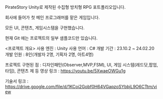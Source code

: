 PirateStory
Unity로 제작된 수집형 방치형 RPG 포트폴리오입니다.

회사에 들어가 첫 메인 프로그래머를 맡은 게임입니다.

모든 UI, 콘텐츠, 게임시스템을 구현했습니다.

현재 Git 에는 프로젝트의 일부 샘플코드만 있습니다.

<프로젝트 개요>
사용 엔진 : Unity
사용 언어 : C#
개발 기간 : 23.10.2 ~ 24.02.20 
개발 인원 : 8인(개발자 2명, 기획자 2명, 아트4명)

프로젝트 구현된 점 : 디자인패턴(Observer,MVP,FSM), UI, 게임 시스템(레드닷,팝업,타임), 콘텐츠 제 등
영상 링크 : https://youtu.be/5XwaeOWGu1g

기술서 링크 : https://drive.google.com/file/d/1KCoi2Gobf0H64VGapzoSYbbjL9O6CTtm/view
